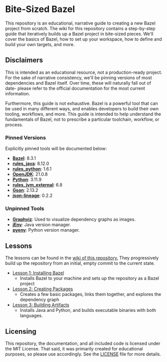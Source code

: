 # Bite-Sized Bazel

This repository is an educational, narrative guide to creating a new Bazel project from scratch.
The wiki for this repository contains a step-by-step guide that iteratively builds up a Bazel project in bite-sized pieces.
We'll cover the basics of Bazel, how to set up your workspace, how to define and build your own targets, and more.

## Disclaimers

This is intended as an educational resource, not a production-ready project.
For the sake of narrative consistency, we'll be pinning versions of most dependencies and Bazel itself.
Over time, these will naturally fall out of date- please refer to the official documentation for the most current information.

Furthermore, this guide is not exhaustive.
Bazel is a powerful tool that can be used in many different ways, and enables developers to build their own tooling, workflows, and more.
This guide is intended to help understand the fundamentals of Bazel, not to prescribe a particular toolchain, workflow, or process.

### Pinned Versions

Explicitly pinned tools will be documented below:

- [**Bazel**](https://bazel.build/): 8.3.1
- [**rules_java**](https://github.com/bazelbuild/rules_java/tree/8.12.0): 8.12.0
- [**rules_python**](https://github.com/bazel-contrib/rules_python): 1.6.1
- [**OpenJDK**](https://openjdk.org/projects/jdk/21/): 21.0.8
- [**Python**](https://www.python.org/downloads/release/python-3137/): 3.11.9
- [**rules_jvm_external**](https://github.com/bazel-contrib/rules_jvm_external?tab=readme-ov-file):  6.8
- [**Gson**](https://github.com/google/gson): 2.13.2
- [**json-lineage**](https://github.com/Salaah01/json-lineage): 0.2.2

### Unpinned Tools

- [**Graphviz**](https://graphviz.org/): Used to visualize dependency graphs as images.
- [**jEnv**](https://github.com/jenv/jenv): Java version manager.
- [**pyenv**](https://github.com/pyenv/pyenv): Python version manager.

## Lessons

The lessons can be found in the [wiki of this repository.](https://github.com/nnichols/bite-sized-bazel/wiki)
They progressively build up the repository from an initial, empty commit to the current state.

- [Lesson 1: Installing Bazel](https://github.com/nnichols/bite-sized-bazel/wiki/Lesson-1:-Installing-Bazel)
  - Installs Bazel to your machine and sets up the repository as a Bazel project
- [Lesson 2: Creating Packages](https://github.com/nnichols/bite-sized-bazel/wiki/Lesson-2:-Creating-Packages)
  - Creates a few basic packages, links them together, and explores the dependency graph
- [Lesson 3: Building Artifacts](https://github.com/nnichols/bite-sized-bazel/wiki/Lesson-3:-Building-Artifacts)
  - Installs Java and Python, and builds executable binaries with both languages.

## Licensing

This repository, the documentation, and all included code is licensed under the MIT License.
That said, it was primarily created for educational purposes, so please use accordingly.
See the [LICENSE](LICENSE) file for more details.
